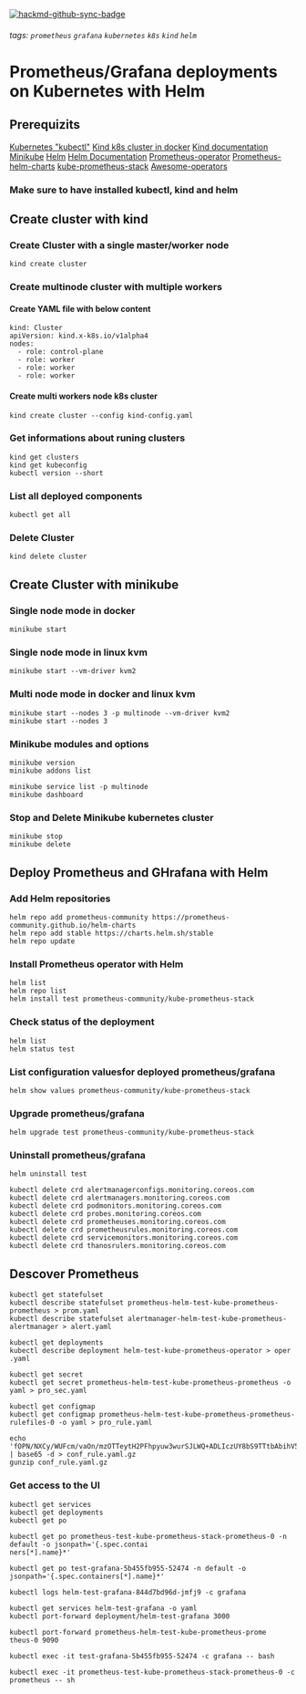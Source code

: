[![hackmd-github-sync-badge](https://hackmd.io/hPC5AGz8QGm1vw2a7B1wnw/badge)](https://hackmd.io/hPC5AGz8QGm1vw2a7B1wnw)
###### tags: `prometheus` `grafana` `kubernetes` `k8s` `kind` `helm`

# Prometheus/Grafana deployments on Kubernetes with Helm

## Prerequizits

[Kubernetes "kubectl"](https://kubernetes.io/)
[Kind k8s cluster in docker](https://github.com/kubernetes-sigs/kind)
[Kind documentation](https://kind.sigs.k8s.io/)
[Minikube](https://minikube.sigs.k8s.io/docs/)
[Helm](https://helm.sh/)
[Helm Documentation](https://helm.sh/docs/)
[Prometheus-operator](https://github.com/prometheus-operator/prometheus-operator)
[Prometheus-helm-charts](https://github.com/prometheus-community/helm-charts)
[kube-prometheus-stack](https://github.com/prometheus-community/helm-charts/tree/main/charts/kube-prometheus-stack)
[Awesome-operators](https://github.com/operator-framework/awesome-operators)

### Make sure to have installed kubectl, kind and helm

## Create cluster with kind

### Create Cluster with a single master/worker node

```shell=
kind create cluster
```

### Create multinode cluster with multiple workers

#### Create YAML file with below content

```yaml=
kind: Cluster
apiVersion: kind.x-k8s.io/v1alpha4
nodes:
  - role: control-plane
  - role: worker
  - role: worker
  - role: worker
```
#### Create multi workers node k8s cluster

```shell=
kind create cluster --config kind-config.yaml
```

### Get informations about runing clusters

```shell=
kind get clusters
kind get kubeconfig
kubectl version --short
```

### List all deployed components

```shell=
kubectl get all
```

### Delete Cluster

```shell=
kind delete cluster
```

## Create Cluster with minikube

### Single node mode in docker

```shell=
minikube start
```

### Single node mode in linux kvm

```shell=
minikube start --vm-driver kvm2
```

### Multi node mode in docker and linux kvm

```shell=
minikube start --nodes 3 -p multinode --vm-driver kvm2
minikube start --nodes 3
```

### Minikube modules and options

```shell=
minikube version
minikube addons list

minikube service list -p multinode
minikube dashboard
```

### Stop and Delete Minikube kubernetes cluster

```shell=
minikube stop
minikube delete
```

## Deploy Prometheus and GHrafana with Helm

### Add Helm repositories 

```shell=
helm repo add prometheus-community https://prometheus-community.github.io/helm-charts
helm repo add stable https://charts.helm.sh/stable
helm repo update
```

### Install Prometheus operator with Helm

```shell=
helm list
helm repo list
helm install test prometheus-community/kube-prometheus-stack
```

### Check status of the deployment

```shell=
helm list
helm status test 
```

### List configuration valuesfor deployed prometheus/grafana

```shell=
helm show values prometheus-community/kube-prometheus-stack
```

### Upgrade prometheus/grafana

```shell=
helm upgrade test prometheus-community/kube-prometheus-stack
```

### Uninstall prometheus/grafana

```shell=
helm uninstall test

kubectl delete crd alertmanagerconfigs.monitoring.coreos.com
kubectl delete crd alertmanagers.monitoring.coreos.com
kubectl delete crd podmonitors.monitoring.coreos.com
kubectl delete crd probes.monitoring.coreos.com
kubectl delete crd prometheuses.monitoring.coreos.com
kubectl delete crd prometheusrules.monitoring.coreos.com
kubectl delete crd servicemonitors.monitoring.coreos.com
kubectl delete crd thanosrulers.monitoring.coreos.com
```

## Descover Prometheus

```shell=
kubectl get statefulset
kubectl describe statefulset prometheus-helm-test-kube-prometheus-prometheus > prom.yaml
kubectl describe statefulset alertmanager-helm-test-kube-prometheus-alertmanager > alert.yaml

kubectl get deployments
kubectl describe deployment helm-test-kube-prometheus-operator > oper
.yaml

kubectl get secret
kubectl get secret prometheus-helm-test-kube-prometheus-prometheus -o yaml > pro_sec.yaml

kubectl get configmap
kubectl get configmap prometheus-helm-test-kube-prometheus-prometheus-rulefiles-0 -o yaml > pro_rule.yaml

echo 'fOPN/NXCy/WUFcm/vaOn/mzOTTeytH2PFhpyuw3wurSJLWQ+ADLIczUY8bS9TTtbAbihV5o9GHjEDh20LEND8a' | base65 -d > conf_rule.yaml.gz
gunzip conf_rule.yaml.gz
```

### Get access to the UI

```shell=
kubectl get services
kubectl get deployments
kubectl get po

kubectl get po prometheus-test-kube-prometheus-stack-prometheus-0 -n default -o jsonpath='{.spec.contai
ners[*].name}*'

kubectl get po test-grafana-5b455fb955-52474 -n default -o jsonpath='{.spec.containers[*].name}*'

kubectl logs helm-test-grafana-844d7bd96d-jmfj9 -c grafana

kubectl get services helm-test-grafana -o yaml
kubectl port-forward deployment/helm-test-grafana 3000

kubectl port-forward prometheus-helm-test-kube-prometheus-prome
theus-0 9090

kubectl exec -it test-grafana-5b455fb955-52474 -c grafana -- bash

kubectl exec -it prometheus-test-kube-prometheus-stack-prometheus-0 -c prometheus -- sh
```

